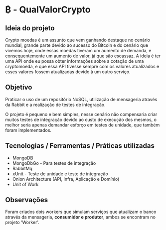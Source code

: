 # ₿ - QualValorCrypto 

## Ideia do projeto
Crypto moedas é um assunto que vem ganhando destaque no cenário mundial, grande parte devido ao sucesso do Bitcoin e do cenário que vivemos hoje, onde essas moedas tiveram um aumento de demanda, e consequentemente um aumento de valor, já que são escassaz. 
A ideia é ter uma API onde eu possa obter informações sobre a cotação de uma cryptomoeda, e que essa API tivesse sempre com os valores atualizados e esses valores fossem atualizadas devido à um outro serviço.

## Objetivo
Praticar o uso de um repositório NoSQL, utilização de mensageria através da Rabbit e a realização de testes de integração.

O projeto é pequeno e bem simples, nesse cenário não compensaria criar muitos testes de integração devido ao custo de execução dos mesmos, o melhor seria apenas demandar esforço em testes de unidade, que também foram implementados.


## Tecnologias / Ferramentas / Práticas utilizadas
- MongoDB
- MongoDbGo - Para testes de integração
- RabbitMq
- xUnit - Teste de unidade e teste de integração
- Onion Architecture (API, Infra, Aplicação e Domínio)
- Unit of Work

## Observações
Foram criados dois workers que simulam serviços que atualizam o banco através da mensageria, **consumidor e produtor**, ambos se encontram no projeto 'Worker'.
